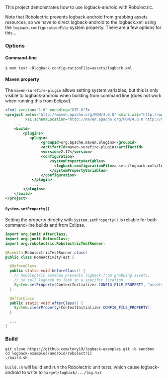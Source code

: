 
This project demonstrates how to use logback-android with Robolectric.

Note that Robolectric prevents logback-android from grabbing assets
resources, so we have to direct logback-android to the logback.xml
using the `logback.configurationFile` system property. There are a few options for this...

### Options

#### Command-line

```
$ mvn test -Dlogback.configurationFile=assets/logback.xml
```

#### Maven property
The `maven-surefire-plugin` allows setting system variables, but this is only visible
to logback-android when building from command line (does not work when running this from
Eclipse).

```xml
<?xml version="1.0" encoding="UTF-8"?>
<project xmlns="http://maven.apache.org/POM/4.0.0" xmlns:xsi="http://www.w3.org/2001/XMLSchema-instance"
         xsi:schemaLocation="http://maven.apache.org/POM/4.0.0 http://maven.apache.org/maven-v4_0_0.xsd">
    ...
    <build>
        <plugins>
           <plugin>
                <groupId>org.apache.maven.plugins</groupId>
                <artifactId>maven-surefire-plugin</artifactId>
                <version>2.17</version>
                <configuration>
                    <systemPropertyVariables>
                      <logback.configurationFile>assets/logback.xml</logback.configurationFile>
                    </systemPropertyVariables>
                </configuration>
            </plugin>
            ...
        </plugins>
    </build>
</project>
```

#### `System.setProperty()`

Setting the property directly with `System.setProperty()` is reliable for both
command-line builds and from Eclipse.

```java
import org.junit.AfterClass;
import org.junit.BeforeClass;
import org.robolectric.RobolectricTestRunner;

@RunWith(RobolectricTestRunner.class)
public class HomeActivityTest {

  @BeforeClass
  public static void beforeClass() {
    // Robolectric somehow prevents logback from grabbing assets,
    // so tell logback to look in a specific location
    System.setProperty(ContextInitializer.CONFIG_FILE_PROPERTY, "assets/logback.xml");
  }

  @AfterClass
  public static void afterClass() {
    System.clearProperty(ContextInitializer.CONFIG_FILE_PROPERTY);
  }

  ...
}
```

### Build

    git clone https://github.com/tony19/logback-examples.git -b sandbox
    cd logback-examples/android/robolectric
    ./build.sh

`build.sh` will build and run the Robolectric unit tests, which cause
logback-android to write to `target/logback/.../log.txt`
